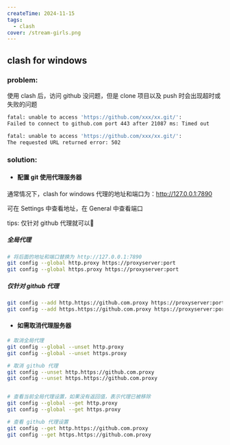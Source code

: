 ```yaml
---
createTime: 2024-11-15
tags:
  - clash 
cover: /stream-girls.png
---
```


## clash for windows
### problem: 
使用 clash 后，访问 github 没问题，但是 clone 项目以及 push 时会出现超时或失败的问题

```bash
fatal: unable to access 'https://github.com/xxx/xx.git/': 
Failed to connect to github.com port 443 after 21087 ms: Timed out
```

```bash
fatal: unable to access 'https://github.com/xxx/xx.git/': 
The requested URL returned error: 502
```

### solution: 
- #### 配置 git 使用代理服务器

通常情况下，clash for windows 
代理的地址和端口为：http://127.0.0.1:7890

可在 Settings 中查看地址，在 General 中查看端口

tips: 仅针对 github 代理就可以🥴

##### 全局代理

```bash
# 将后面的地址和端口替换为 http://127.0.0.1:7890
git config --global http.proxy https://proxyserver:port
git config --global https.proxy https://proxyserver:port
```

##### 仅针对 github 代理

```bash
git config --add http.https://github.com.proxy https://proxyserver:port
git config --add https.https://github.com.proxy https://proxyserver:port
```

- #### 如需取消代理服务器

```bash
# 取消全局代理
git config --global --unset http.proxy
git config --global --unset https.proxy

# 取消 github 代理
git config --unset http.https://github.com.proxy
git config --unset https.https://github.com.proxy


# 查看当前全局代理设置，如果没有返回值，表示代理已被移除
git config --global --get http.proxy
git config --global --get https.proxy

# 查看 github 代理设置
git config --get http.https://github.com.proxy
git config --get https.https://github.com.proxy
```

